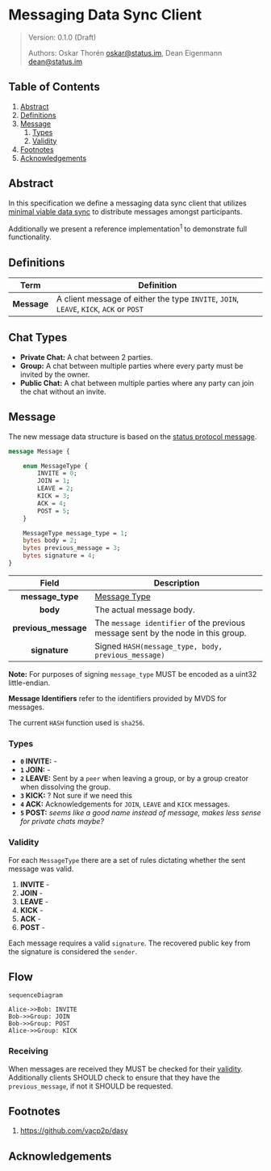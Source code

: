 # Messaging Data Sync Client

<!-- @TODO IS THIS A GOOD NAME? MIGHT MAKE SENSE TO JUST CALL IT MESSAGING CLIENT IDK? -->

> Version: 0.1.0 (Draft)
> 
> Authors: Oskar Thorén <oskar@status.im>, Dean Eigenmann <dean@status.im>

## Table of Contents

1. [Abstract](#abstract)
2. [Definitions](#definitions)
3. [Message](#message)
    1. [Types](#types)
    2. [Validity](#validity) 
4. [Footnotes](#footnotes)
5. [Acknowledgements](#acknowledgements)

## Abstract

In this specification we define a messaging data sync client that utilizes [minimal viable data sync](./mvds.md) to distribute messages amongst participants.

Additionally we present a reference implementation<sup>1</sup> to demonstrate full functionality.

## Definitions

| Term        | Definition                                                                             |
| ----------- | -------------------------------------------------------------------------------------- |
| **Message** | A client message of either the type `INVITE`, `JOIN`, `LEAVE`, `KICK`, `ACK` or `POST` |

## Chat Types

<!-- Not sure whether we need separate chat types or chat scenarios. They aren't really protocol dependent as we fall back to some form of group-chat for all of them.

Is this accurate? I also feel like this is rather confusing, shouldn't this be separate clients?

-->

- **Private Chat:** A chat between 2 parties.
- **Group:** A chat between multiple parties where every party must be invited by the owner.
- **Public Chat:** A chat between multiple parties where any party can join the chat without an invite.

## Message

<!--- Some description?  -->

The new message data structure is based on the [status protocol message](https://github.com/status-im/specs/blob/master/protocol.md#payload).

```protobuf
message Message {

    enum MessageType {
        INVITE = 0;
        JOIN = 1;
        LEAVE = 2;
        KICK = 3;
        ACK = 4;
        POST = 5;
    }

    MessageType message_type = 1;
    bytes body = 2;
    bytes previous_message = 3;
    bytes signature = 4;
}
```

| Field                | Description                                                                                                |
| :------------------: | ---------------------------------------------------------------------------------------------------------- |
| **message_type**     | [Message Type](#types)                                                                                     |
| **body**             | The actual message body.                                                                                   |
| **previous_message** | The `message identifier` of the previous message sent by the node in this group.                           |
| **signature**        | Signed `HASH(message_type, body, previous_message)`                                                        |

<!--@TODO WORD BETTER?-->
**Note:** For purposes of signing `message_type` MUST be encoded as a uint32 little-endian.

**Message Identifiers** refer to the identifiers provided by MVDS for messages.

The current `HASH` function used is `sha256`.

<!-- Might make sense to have separate sub sections for this -->

### Types

- **`0` INVITE:** -
- **`1` JOIN:** -
- **`2` LEAVE:** Sent by a `peer` when leaving a group, or by a group creator when dissolving the group. 
- **`3` KICK:** ? Not sure if we need this
- **`4` ACK:** Acknowledgements for `JOIN`, `LEAVE` and `KICK` messages. <!-- We may not need this as we can rely on the acks of data sync -->
- **`5` POST:** *seems like a good name instead of message, makes less sense for private chats maybe?*

### Validity

For each `MessageType` there are a set of rules dictating whether the sent message was valid.

1. **INVITE** - 
2. **JOIN** - 
3. **LEAVE** - 
4. **KICK** - 
5. **ACK** -
6. **POST** -

Each message requires a valid `signature`. The recovered public key from the signature is considered the `sender`.

## Flow

<!-- This section is only here for research right now, might move or be unnecessary -->

```mermaid
sequenceDiagram

Alice->>Bob: INVITE
Bob->>Group: JOIN
Bob->>Group: POST
Alice->>Group: KICK

```

<!-- 

What happens to message order if user is kicked but they pretend they didn't see it? Need some sort of topological 'smash' to ensure this is respected

-->

### Receiving

When messages are received they MUST be checked for their [validity](#validity). Additionally clients SHOULD check to ensure that they have the `previous_message`, if not it SHOULD be requested.

## Footnotes
1. <https://github.com/vacp2p/dasy>

## Acknowledgements

